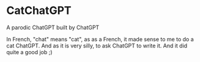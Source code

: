 # CatChatGPT
A parodic ChatGPT built by ChatGPT

In French, "chat" means "cat", as as a French, it made sense to me to do a cat ChatGPT. And as it is very silly, to ask ChatGPT to write it. And it did quite a good job ;)